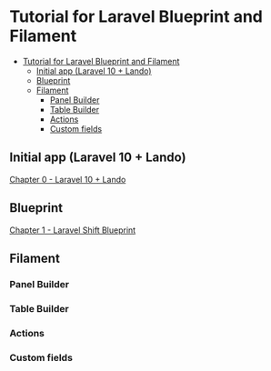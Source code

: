 # Tutorial for Laravel Blueprint and Filament

<!-- TOC -->
* [Tutorial for Laravel Blueprint and Filament](#tutorial-for-laravel-blueprint-and-filament)
  * [Initial app (Laravel 10 + Lando)](#initial-app-laravel-10--lando)
  * [Blueprint](#blueprint)
  * [Filament](#filament)
    * [Panel Builder](#panel-builder)
    * [Table Builder](#table-builder)
    * [Actions](#actions)
    * [Custom fields](#custom-fields)
<!-- TOC -->

## Initial app (Laravel 10 + Lando)

[Chapter 0 - Laravel 10 + Lando](./00_base_app/README.md)

## Blueprint

[Chapter 1 - Laravel Shift Blueprint](./01_blueprint/README.md)

## Filament

### Panel Builder

### Table Builder

### Actions

### Custom fields
